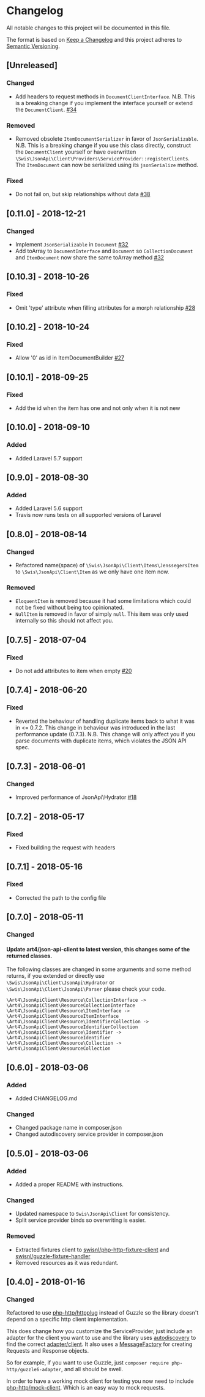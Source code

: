 # Changelog
All notable changes to this project will be documented in this file.

The format is based on [Keep a Changelog](http://keepachangelog.com/en/1.0.0/)
and this project adheres to [Semantic Versioning](http://semver.org/spec/v2.0.0.html).

## [Unreleased]

### Changed

* Add headers to request methods in `DocumentClientInterface`.
N.B. This is a breaking change if you implement the interface yourself or extend the `DocumentClient`. [#34](https://github.com/swisnl/json-api-client/pull/34)

### Removed

* Removed obsolete `ItemDocumentSerializer` in favor of `JsonSerializable`.
N.B. This is a breaking change if you use this class directly, construct the `DocumentClient` yourself or have overwritten `\Swis\JsonApi\Client\Providers\ServiceProvider::registerClients`. The `ItemDocument` can now be serialized using its `jsonSerialize` method.

### Fixed

* Do not fail on, but skip relationships without data [#38](https://github.com/swisnl/json-api-client/pull/38)

## [0.11.0] - 2018-12-21

### Changed

* Implement `JsonSerializable` in `Document` [#32](https://github.com/swisnl/json-api-client/pull/32)
* Add toArray to `DocumentInterface` and `Document` so `CollectionDocument` and `ItemDocument` now share the same toArray method [#32](https://github.com/swisnl/json-api-client/pull/32) 

## [0.10.3] - 2018-10-26

### Fixed

* Omit 'type' attribute when filling attributes for a morph relationship [#28](https://github.com/swisnl/json-api-client/pull/28)

## [0.10.2] - 2018-10-24

### Fixed

* Allow '0' as id in ItemDocumentBuilder [#27](https://github.com/swisnl/json-api-client/pull/27)

## [0.10.1] - 2018-09-25

### Fixed

* Add the id when the item has one and not only when it is not new

## [0.10.0] - 2018-09-10

### Added

* Added Laravel 5.7 support

## [0.9.0] - 2018-08-30

### Added

* Added Laravel 5.6 support
* Travis now runs tests on all supported versions of Laravel 

## [0.8.0] - 2018-08-14

### Changed

* Refactored name(space) of `\Swis\JsonApi\Client\Items\JenssegersItem` to `\Swis\JsonApi\Client\Item` as we only have one item now.

### Removed

* `EloquentItem` is removed because it had some limitations which could not be fixed without being too opinionated.
* `NullItem` is removed in favor of simply `null`. This item was only used internally so this should not affect you.

## [0.7.5] - 2018-07-04

### Fixed

* Do not add attributes to item when empty [#20](https://github.com/swisnl/json-api-client/pull/20)

## [0.7.4] - 2018-06-20

### Fixed

* Reverted the behaviour of handling duplicate items back to what it was in <= 0.7.2. This change in behaviour was introduced in the last performance update (0.7.3). N.B. This change will only affect you if you parse documents with duplicate items, which violates the JSON API spec.

## [0.7.3] - 2018-06-01

### Changed

* Improved performance of JsonApi\Hydrator [#18](https://github.com/swisnl/json-api-client/pull/18)

## [0.7.2] - 2018-05-17

### Fixed

* Fixed building the request with headers

## [0.7.1] - 2018-05-16

### Fixed

* Corrected the path to the config file

## [0.7.0] - 2018-05-11

### Changed

#### Update art4/json-api-client to latest version, this changes some of the returned classes.

The following classes are changed in some arguments and some method returns, if you extended or directly use `\Swis\JsonApi\Client\JsonApi\Hydrator` or `\Swis\JsonApi\Client\JsonApi\Parser` please check your code.

```
\Art4\JsonApiClient\Resource\CollectionInterface -> \Art4\JsonApiClient\ResourceCollectionInterface
\Art4\JsonApiClient\Resource\ItemInterface -> \Art4\JsonApiClient\ResourceItemInterface
\Art4\JsonApiClient\Resource\IdentifierCollection -> \Art4\JsonApiClient\ResourceIdentifierCollection
\Art4\JsonApiClient\Resource\Identifier -> \Art4\JsonApiClient\ResourceIdentifier
\Art4\JsonApiClient\Resource\Collection -> \Art4\JsonApiClient\ResourceCollection
```

## [0.6.0] - 2018-03-06

### Added

* Added CHANGELOG.md

### Changed

* Changed package name in composer.json 
* Changed autodiscovery service provider in composer.json 

## [0.5.0] - 2018-03-06

### Added 

* Added a proper README with instructions.

### Changed

* Updated namespace to `Swis\JsonApi\Client` for consistency.
* Split service provider binds so overwriting is easier.

### Removed

* Extracted fixtures client to  [swisnl/php-http-fixture-client](https://github.com/swisnl/php-http-fixture-client) and [swisnl/guzzle-fixture-handler](https://github.com/swisnl/guzzle-fixture-handler)
* Removed resources as it was redundant.

## [0.4.0] - 2018-01-16

### Changed

Refactored to use [php-http/httpplug](http://docs.php-http.org/en/latest/index.html) instead of Guzzle so the library doesn't depend on a specific http client implementation.

This does change how you customize the ServiceProvider, just include an adapter for the client you want to use and the library uses [autodiscovery](http://docs.php-http.org/en/latest/discovery.html) to find the correct [adapter/client](http://docs.php-http.org/en/latest/clients.html). It also uses a [MessageFactory](http://docs.php-http.org/en/latest/message/message-factory.html) for creating Requests and Response objects.

So for example, if you want to use Guzzle, just `composer require php-http/guzzle6-adapter`, and all should be swell.

In order to have a working mock client for testing you now need to include [php-http/mock-client](http://docs.php-http.org/en/latest/clients/mock-client.html). Which is an easy way to mock requests.
